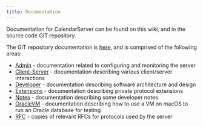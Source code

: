```yaml
---
title: Documentation
---
```


Documentation for CalendarServer can be found on this wiki, and in the source code GIT repository.

The GIT repository documentation is [here](https://github.com/apple/ccs-calendarserver/tree/master/doc), and is comprised of the following areas:

* [Admin](https://github.com/apple/ccs-calendarserver/tree/master/doc/Admin) - documentation related to configuring and monitoring the server
* [Client-Server](https://github.com/apple/ccs-calendarserver/tree/master/doc/Client-Server) - documentation describing various client/server interactions
* [Developer](https://github.com/apple/ccs-calendarserver/tree/master/doc/Developer) - documentation describing software architecture and design
* [Extensions](https://github.com/apple/ccs-calendarserver/tree/master/doc/Extensions) - documentation describing private protocol extensions
* [Notes](https://github.com/apple/ccs-calendarserver/tree/master/doc/Notes) - documentation describing some developer notes
* [OracleVM](https://github.com/apple/ccs-calendarserver/tree/master/doc/OracleVM) - documentation describing how to use a VM on macOS to run an Oracle database for testing
* [RFC](https://github.com/apple/ccs-calendarserver/tree/master/doc/RFC) - copies of relevant RFCs for protocols used by the server
